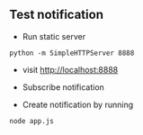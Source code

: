 ## Test notification

- Run static server
```
python -m SimpleHTTPServer 8888
```
- visit [http://localhost:8888](http://localhost:8888)
- Subscribe notification

- Create notification by running
```
node app.js
```